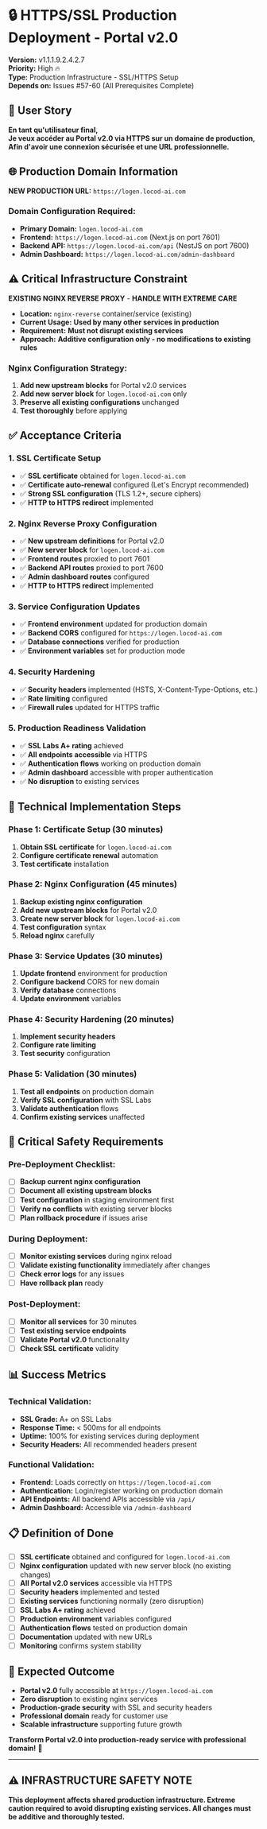 # 🔒 HTTPS/SSL Production Deployment - Portal v2.0

**Version:** v1.1.1.9.2.4.2.7  
**Priority:** High 🔥  
**Type:** Production Infrastructure - SSL/HTTPS Setup  
**Depends on:** Issues #57-60 (All Prerequisites Complete)

## 🎯 User Story

**En tant qu'utilisateur final,**  
**Je veux accéder au Portal v2.0 via HTTPS sur un domaine de production,**  
**Afin d'avoir une connexion sécurisée et une URL professionnelle.**

## 🌐 Production Domain Information

**NEW PRODUCTION URL:** `https://logen.locod-ai.com`

### Domain Configuration Required:
- **Primary Domain:** `logen.locod-ai.com`
- **Frontend:** `https://logen.locod-ai.com` (Next.js on port 7601)
- **Backend API:** `https://logen.locod-ai.com/api` (NestJS on port 7600)
- **Admin Dashboard:** `https://logen.locod-ai.com/admin-dashboard`

## ⚠️ Critical Infrastructure Constraint

**EXISTING NGINX REVERSE PROXY** - **HANDLE WITH EXTREME CARE**

- **Location:** `nginx-reverse` container/service (existing)
- **Current Usage:** **Used by many other services in production**
- **Requirement:** **Must not disrupt existing services**
- **Approach:** **Additive configuration only - no modifications to existing rules**

### Nginx Configuration Strategy:
1. **Add new upstream blocks** for Portal v2.0 services
2. **Add new server block** for `logen.locod-ai.com` only
3. **Preserve all existing configurations** unchanged
4. **Test thoroughly** before applying

## ✅ Acceptance Criteria

### 1. **SSL Certificate Setup**
- ✅ **SSL certificate** obtained for `logen.locod-ai.com`
- ✅ **Certificate auto-renewal** configured (Let's Encrypt recommended)
- ✅ **Strong SSL configuration** (TLS 1.2+, secure ciphers)
- ✅ **HTTP to HTTPS redirect** implemented

### 2. **Nginx Reverse Proxy Configuration**
- ✅ **New upstream definitions** for Portal v2.0
- ✅ **New server block** for `logen.locod-ai.com`
- ✅ **Frontend routes** proxied to port 7601
- ✅ **Backend API routes** proxied to port 7600
- ✅ **Admin dashboard routes** configured
- ✅ **HTTP to HTTPS redirect** implemented

### 3. **Service Configuration Updates**
- ✅ **Frontend environment** updated for production domain
- ✅ **Backend CORS** configured for `https://logen.locod-ai.com`
- ✅ **Database connections** verified for production
- ✅ **Environment variables** set for production mode

### 4. **Security Hardening**
- ✅ **Security headers** implemented (HSTS, X-Content-Type-Options, etc.)
- ✅ **Rate limiting** configured
- ✅ **Firewall rules** updated for HTTPS traffic

### 5. **Production Readiness Validation**
- ✅ **SSL Labs A+ rating** achieved
- ✅ **All endpoints accessible** via HTTPS
- ✅ **Authentication flows** working on production domain
- ✅ **Admin dashboard** accessible with proper authentication
- ✅ **No disruption** to existing services

## 🔧 Technical Implementation Steps

### Phase 1: Certificate Setup (30 minutes)
1. **Obtain SSL certificate** for `logen.locod-ai.com`
2. **Configure certificate renewal** automation
3. **Test certificate** installation

### Phase 2: Nginx Configuration (45 minutes)
1. **Backup existing nginx configuration**
2. **Add new upstream blocks** for Portal v2.0
3. **Create new server block** for `logen.locod-ai.com`
4. **Test configuration** syntax
5. **Reload nginx** carefully

### Phase 3: Service Updates (30 minutes)
1. **Update frontend** environment for production
2. **Configure backend** CORS for new domain
3. **Verify database** connections
4. **Update environment** variables

### Phase 4: Security Hardening (20 minutes)
1. **Implement security headers**
2. **Configure rate limiting**
3. **Test security** configuration

### Phase 5: Validation (30 minutes)
1. **Test all endpoints** on production domain
2. **Verify SSL configuration** with SSL Labs
3. **Validate authentication** flows
4. **Confirm existing services** unaffected

## 🚨 Critical Safety Requirements

### Pre-Deployment Checklist:
- [ ] **Backup current nginx configuration**
- [ ] **Document all existing upstream blocks**
- [ ] **Test configuration** in staging environment first
- [ ] **Verify no conflicts** with existing server blocks
- [ ] **Plan rollback procedure** if issues arise

### During Deployment:
- [ ] **Monitor existing services** during nginx reload
- [ ] **Validate existing functionality** immediately after changes
- [ ] **Check error logs** for any issues
- [ ] **Have rollback plan** ready

### Post-Deployment:
- [ ] **Monitor all services** for 30 minutes
- [ ] **Test existing service endpoints**
- [ ] **Validate Portal v2.0** functionality
- [ ] **Check SSL certificate** validity

## 📊 Success Metrics

### Technical Validation:
- **SSL Grade:** A+ on SSL Labs
- **Response Time:** < 500ms for all endpoints
- **Uptime:** 100% for existing services during deployment
- **Security Headers:** All recommended headers present

### Functional Validation:
- **Frontend:** Loads correctly on `https://logen.locod-ai.com`
- **Authentication:** Login/register working on production domain
- **API Endpoints:** All backend APIs accessible via `/api/`
- **Admin Dashboard:** Accessible via `/admin-dashboard`

## 📋 Definition of Done

- [ ] **SSL certificate** obtained and configured for `logen.locod-ai.com`
- [ ] **Nginx configuration** updated with new server block (no existing changes)
- [ ] **All Portal v2.0 services** accessible via HTTPS
- [ ] **Security headers** implemented and tested
- [ ] **Existing services** functioning normally (zero disruption)
- [ ] **SSL Labs A+ rating** achieved
- [ ] **Production environment** variables configured
- [ ] **Authentication flows** tested on production domain
- [ ] **Documentation** updated with new URLs
- [ ] **Monitoring** confirms system stability

## 🎯 Expected Outcome

- **Portal v2.0** fully accessible at `https://logen.locod-ai.com`
- **Zero disruption** to existing nginx services
- **Production-grade security** with SSL and security headers
- **Professional domain** ready for customer use
- **Scalable infrastructure** supporting future growth

**Transform Portal v2.0 into production-ready service with professional domain!** 🚀

---

## ⚠️ INFRASTRUCTURE SAFETY NOTE

**This deployment affects shared production infrastructure. Extreme caution required to avoid disrupting existing services. All changes must be additive and thoroughly tested.**